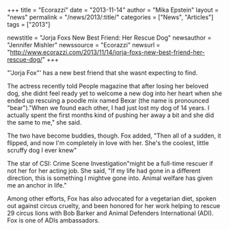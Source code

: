 +++
title = "Ecorazzi"
date = "2013-11-14"
author = "Mika Epstein"
layout = "news"
permalink = "/news/2013/:title/"
categories = ["News", "Articles"]
tags = ["2013"]

newstitle = "Jorja Foxs New Best Friend: Her Rescue Dog"
newsauthor = "Jennifer Mishler"
newssource = "Ecorazzi"
newsurl = "http://www.ecorazzi.com/2013/11/14/jorja-foxs-new-best-friend-her-rescue-dog/"
+++

"'Jorja Fox"' has a new best friend that she wasnt expecting to find.

The actress recently told People magazine that after losing her beloved dog, she didnt feel ready yet to welcome a new dog into her heart when she ended up rescuing a poodle mix named Bexar (the name is pronounced "bear")."When we found each other, I had just lost my dog of 14 years. I actually spent the first months kind of pushing her away a bit and she did the same to me," she said.

The two have become buddies, though. Fox added, "Then all of a sudden, it flipped, and now I'm completely in love with her. She's the coolest, little scruffy dog I ever knew"

The star of CSI: Crime Scene Investigation"might be a full-time rescuer if not her for her acting job. She said, "If my life had gone in a different direction, this is something I mightve gone into. Animal welfare has given me an anchor in life."

Among other efforts, Fox has also advocated for a vegetarian diet, spoken out against circus cruelty, and been honored for her work helping to rescue 29 circus lions with Bob Barker and Animal Defenders International (ADI). Fox is one of ADIs ambassadors.

